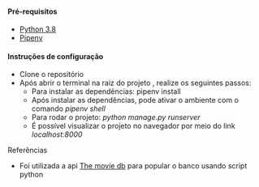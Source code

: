 #### Pré-requisitos

- [Python 3.8](https://www.python.org/downloads/release/python-380/)
- [Pipenv](https://pypi.org/project/pipenv/)



#### Instruções de configuração

- Clone o repositório
- Após abrir o terminal na raiz do projeto , realize os seguintes passos:
  - Para instalar as dependências: pipenv install
  - Após instalar as dependências, pode ativar o ambiente com o comando *pipenv shell*
  - Para rodar o projeto: *python manage.py runserver*
  - É possível visualizar o projeto no navegador por meio do link *localhost:8000*



Referências

- Foi utilizada a api [The movie db](https://developers.themoviedb.org/3/getting-started/introduction) para popular o banco usando script python

  
